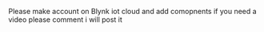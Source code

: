Please make account on Blynk iot cloud and add comopnents if you need a video please comment i will post it
